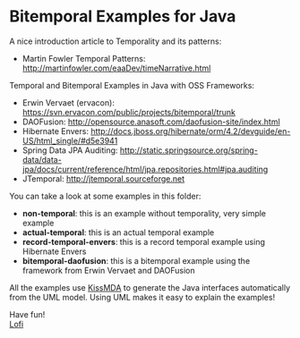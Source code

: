 Bitemporal Examples for Java
============================

A nice introduction article to Temporality and its patterns:
* Martin Fowler Temporal Patterns: http://martinfowler.com/eaaDev/timeNarrative.html

Temporal and Bitemporal Examples in Java with OSS Frameworks:

* Erwin Vervaet (ervacon): https://svn.ervacon.com/public/projects/bitemporal/trunk
* DAOFusion: http://opensource.anasoft.com/daofusion-site/index.html
* Hibernate Envers: http://docs.jboss.org/hibernate/orm/4.2/devguide/en-US/html_single/#d5e3941
* Spring Data JPA Auditing: http://static.springsource.org/spring-data/data-jpa/docs/current/reference/html/jpa.repositories.html#jpa.auditing
* JTemporal: http://jtemporal.sourceforge.net
 
You can take a look at some examples in this folder:

* **non-temporal**: this is an example without temporality, very simple example
* **actual-temporal**: this is an actual temporal example
* **record-temporal-envers**: this is a record temporal example using Hibernate Envers
* **bitemporal-daofusion**: this is a bitemporal example using the framework from Erwin Vervaet and DAOFusion

All the examples use [KissMDA](https://github.com/crowdcode-de/KissMDA) to generate the Java interfaces automatically from the UML model. Using UML makes it easy to explain the examples!

Have fun!  
[Lofi](http://lofidewanto.blogspot.com)
